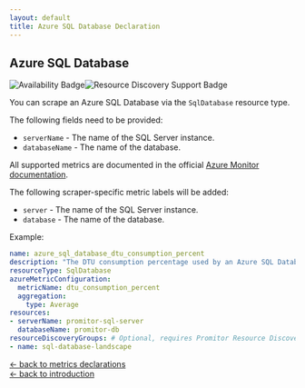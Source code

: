 ```yaml
---
layout: default
title: Azure SQL Database Declaration
---
```


## Azure SQL Database

![Availability Badge](https://img.shields.io/badge/Available%20Starting-v1.1-green.svg)![Resource Discovery Support Badge](https://img.shields.io/badge/Support%20for%20Resource%20Discovery-Yes-green.svg)

You can scrape an Azure SQL Database via the `SqlDatabase` resource type.

The following fields need to be provided:

- `serverName` - The name of the SQL Server instance.
- `databaseName` - The name of the database.

All supported metrics are documented in the official [Azure Monitor documentation](https://docs.microsoft.com/en-us/azure/azure-monitor/platform/metrics-supported#microsoftsqlserversdatabases).

The following scraper-specific metric labels will be added:

- `server` - The name of the SQL Server instance.
- `database` - The name of the database.

Example:

```yaml
name: azure_sql_database_dtu_consumption_percent
description: "The DTU consumption percentage used by an Azure SQL Database."
resourceType: SqlDatabase
azureMetricConfiguration:
  metricName: dtu_consumption_percent
  aggregation:
    type: Average
resources:
- serverName: promitor-sql-server
  databaseName: promitor-db
resourceDiscoveryGroups: # Optional, requires Promitor Resource Discovery agent (https://promitor.io/concepts/how-it-works#using-resource-discovery)
- name: sql-database-landscape
```

<!-- markdownlint-disable MD033 -->
[&larr; back to metrics declarations](/configuration/v2.x/metrics)<br />
[&larr; back to introduction](/)
<!-- markdownlint-enable -->
